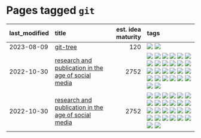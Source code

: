 # Pages tagged `git`

|last_modified|title|est. idea maturity|tags
|:---|:---|---:|:---|
|2023-08-09|[git-tree](../git-tree.md)|120|[![](https://img.shields.io/badge/tag-git-34720)](../tags/git.md) [![](https://img.shields.io/badge/tag-tooling-fe4dc)](../tags/tooling.md)|
|2022-10-30|[research and publication in the age of social media](../research-and-social.md)|2752|[![](https://img.shields.io/badge/tag-arxiv-2c91b4)](../tags/arxiv.md) [![](https://img.shields.io/badge/tag-citation-d2ea1b)](../tags/citation.md) [![](https://img.shields.io/badge/tag-corrections-dce8fa)](../tags/corrections.md) [![](https://img.shields.io/badge/tag-credit-82f36e)](../tags/credit.md) [![](https://img.shields.io/badge/tag-curation-ac8815)](../tags/curation.md) [![](https://img.shields.io/badge/tag-discoverability-161a53)](../tags/discoverability.md) [![](https://img.shields.io/badge/tag-discussion-5fba1d)](../tags/discussion.md) [![](https://img.shields.io/badge/tag-feed-b3194)](../tags/feed.md) [![](https://img.shields.io/badge/tag-git-34720)](../tags/git.md) [![](https://img.shields.io/badge/tag-git-34720)](../tags/git.md) [![](https://img.shields.io/badge/tag-historyofscience-db71cb)](../tags/historyofscience.md) [![](https://img.shields.io/badge/tag-mastodon-71e862)](../tags/mastodon.md) [![](https://img.shields.io/badge/tag-openreview-ad342b)](../tags/openreview.md) [![](https://img.shields.io/badge/tag-paperswithcode-a3a5e9)](../tags/paperswithcode.md) [![](https://img.shields.io/badge/tag-platform-a682e)](../tags/platform.md) [![](https://img.shields.io/badge/tag-publication-e3be61)](../tags/publication.md) [![](https://img.shields.io/badge/tag-reproducibility-1661bc)](../tags/reproducibility.md) [![](https://img.shields.io/badge/tag-research-296bb1)](../tags/research.md) [![](https://img.shields.io/badge/tag-retractions-606780)](../tags/retractions.md) [![](https://img.shields.io/badge/tag-search-9a9fc4)](../tags/search.md) [![](https://img.shields.io/badge/tag-socialmedia-82f6b0)](../tags/socialmedia.md) [![](https://img.shields.io/badge/tag-stackoverflow-7a169c)](../tags/stackoverflow.md) [![](https://img.shields.io/badge/tag-subscription-254eb)](../tags/subscription.md) [![](https://img.shields.io/badge/tag-transparency-fde018)](../tags/transparency.md) [![](https://img.shields.io/badge/tag-twitter-d3fceb)](../tags/twitter.md) [![](https://img.shields.io/badge/tag-validation-e13c2b)](../tags/validation.md)|
|2022-10-30|[research and publication in the age of social media](../research-and-social.md)|2752|[![](https://img.shields.io/badge/tag-arxiv-2c91b4)](../tags/arxiv.md) [![](https://img.shields.io/badge/tag-citation-d2ea1b)](../tags/citation.md) [![](https://img.shields.io/badge/tag-corrections-dce8fa)](../tags/corrections.md) [![](https://img.shields.io/badge/tag-credit-82f36e)](../tags/credit.md) [![](https://img.shields.io/badge/tag-curation-ac8815)](../tags/curation.md) [![](https://img.shields.io/badge/tag-discoverability-161a53)](../tags/discoverability.md) [![](https://img.shields.io/badge/tag-discussion-5fba1d)](../tags/discussion.md) [![](https://img.shields.io/badge/tag-feed-b3194)](../tags/feed.md) [![](https://img.shields.io/badge/tag-git-34720)](../tags/git.md) [![](https://img.shields.io/badge/tag-git-34720)](../tags/git.md) [![](https://img.shields.io/badge/tag-historyofscience-db71cb)](../tags/historyofscience.md) [![](https://img.shields.io/badge/tag-mastodon-71e862)](../tags/mastodon.md) [![](https://img.shields.io/badge/tag-openreview-ad342b)](../tags/openreview.md) [![](https://img.shields.io/badge/tag-paperswithcode-a3a5e9)](../tags/paperswithcode.md) [![](https://img.shields.io/badge/tag-platform-a682e)](../tags/platform.md) [![](https://img.shields.io/badge/tag-publication-e3be61)](../tags/publication.md) [![](https://img.shields.io/badge/tag-reproducibility-1661bc)](../tags/reproducibility.md) [![](https://img.shields.io/badge/tag-research-296bb1)](../tags/research.md) [![](https://img.shields.io/badge/tag-retractions-606780)](../tags/retractions.md) [![](https://img.shields.io/badge/tag-search-9a9fc4)](../tags/search.md) [![](https://img.shields.io/badge/tag-socialmedia-82f6b0)](../tags/socialmedia.md) [![](https://img.shields.io/badge/tag-stackoverflow-7a169c)](../tags/stackoverflow.md) [![](https://img.shields.io/badge/tag-subscription-254eb)](../tags/subscription.md) [![](https://img.shields.io/badge/tag-transparency-fde018)](../tags/transparency.md) [![](https://img.shields.io/badge/tag-twitter-d3fceb)](../tags/twitter.md) [![](https://img.shields.io/badge/tag-validation-e13c2b)](../tags/validation.md)|